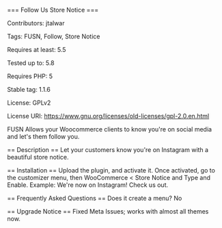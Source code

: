 === Follow Us Store Notice ===

Contributors: jtalwar

Tags: FUSN, Follow, Store Notice

Requires at least: 5.5

Tested up to: 5.8

Requires PHP: 5

Stable tag: 1.1.6

License: GPLv2

License URI: https://www.gnu.org/licenses/old-licenses/gpl-2.0.en.html

FUSN Allows your Woocommerce clients to know you\'re on social media and let\'s them follow you.   

== Description ==
Let your customers know you\'re on Instagram with a beautiful store notice.   

== Installation ==
Upload the plugin, and activate it.   Once activated, go to the customizer menu, then WooCommerce < Store Notice and Type and Enable.  Example: We\'re now on Instagram! Check us out.   

== Frequently Asked Questions ==
Does it create a menu?
No

== Upgrade Notice ==
Fixed Meta Issues; works with almost all themes now. 
